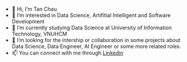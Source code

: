 - 👋 Hi, I’m Tan Chau
- 👀 I’m interested in Data Science, Artifitial Intelligent and Software Development
- 🌱 I’m currently studying Data Science at University of Information Technology, VNUHCM
- 💞️ I’m looking for the intership or collaboration in some projects about Data Science, Data Engineer, AI Engineer or some more related roles.
- 📫 You can connect with me through <a href='https://www.linkedin.com/in/tomatoft/'>Linkedin</a>



